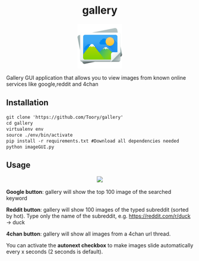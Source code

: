 <h1 align="center"> gallery </h1>
<p align="center"> 
  <img src="https://github.com/Toory/gallery/raw/master/gallery.png"  width="120" height="120">
</p>

Gallery GUI application that allows you to view images from known online services like google,reddit and 4chan

## Installation

	git clone 'https://github.com/Toory/gallery'
	cd gallery
	virtualenv env
	source ./env/bin/activate
	pip install -r requirements.txt #Download all dependencies needed
	python imageGUI.py
  
## Usage
<p align="center"> 
  <img src="https://i.imgur.com/QmL2TC9.gif">
</p>

**Google button**: gallery will show the top 100 image of the searched keyword

**Reddit button**: gallery will show 100 images of the typed subreddit (sorted by hot). Type only the name of the subreddit, e.g. https://reddit.com/r/duck -> duck

**4chan button**: gallery will show all images from a 4chan url thread.

You can activate the **autonext checkbox** to make images slide automatically every x seconds (2 seconds is default).

